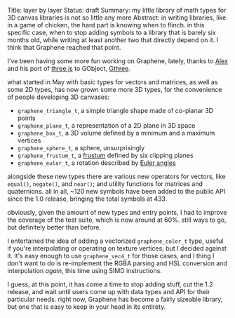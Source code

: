 Title: layer by layer
Status: draft
Summary: my little library of math types for 3D canvas libraries is not so little any more
Abstract: in writing libraries, like in a game of chicken, the hard part is knowing when to flinch. in this specific case, when to stop adding symbols to a library that is barely six months old, while writing at least another two that directly depend on it. I think that Graphene reached that point.

I've been having some more fun working on Graphene, lately, thanks to
[Alex][alexl-blog] and his port of [three.js][three-js] to GObject,
[Gthree][gthree-github].

what started in May with basic types for vectors and matrices, as well as
some 2D types, has now grown some more 3D types, for the convenience of
people developing 3D canvases:

 * `graphene_triangle_t`, a simple triangle shape made of co-planar 3D points
 * `graphene_plane_t`, a representation of a 2D plane in 3D space
 * `graphene_box_t`, a 3D volume defined by a minimum and a maximum vertices
 * `graphene_sphere_t`, a sphere, unsurprisingly
 * `graphene_frustum_t`, a [frustum][frustum-wiki] defined by six clipping planes
 * `graphene_euler_t`, a rotation described by [Euler angles][euler-wiki]

alongside these new types there are various new operators for vectors, like
`equal()`, `negate()`, and `near()`; and utility functions for matrices and
quaternions. all in all, ~120 new symbols have been added to the public API
since the 1.0 release, bringing the total symbols at 433.

obviously, given the amount of new types and entry points, I had to improve
the coverage of the test suite, which is now around at 60%. still ways to
go, but definitely better than before.

I entertained the idea of adding a vectorized `graphene_color_t` type,
useful if you're interpolating or operating on texture vertices; but I
decided against it. it's easy enough to use `graphene_vec4_t` for those
cases, and I thing I don't want to do is re-implement the RGBA parsing and
HSL conversion and interpolation *again*, this time using SIMD instructions.

I guess, at this point, it has come a time to stop adding stuff, cut the 1.2
release, and wait until users come up with data types and API for their
particular needs. right now, Graphene has become a fairly sizeable library,
but one that is easy to keep in your head in its entirety.

[alexl-blog]: https://blogs.gnome.org/alexl
[three-js]: http://threejs.org/
[gthree-github]: https://github.com/alexlarsson/gthree
[frustum-wiki]: http://en.wikipedia.org/wiki/Viewing_frustum
[euler-wiki]: http://en.wikipedia.org/wiki/Euler_angles
